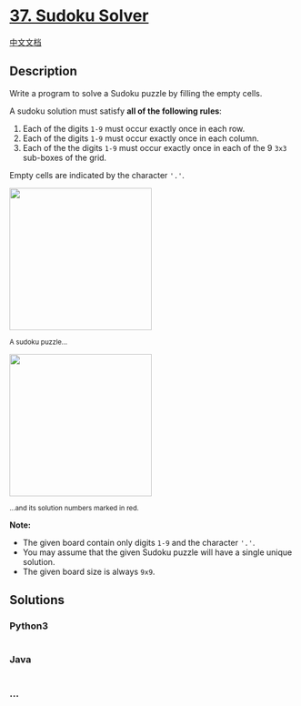 # [37. Sudoku Solver](https://leetcode.com/problems/sudoku-solver)

[中文文档](/solution/0000-0099/0037.Sudoku%20Solver/README.md)

## Description

<p>Write a program to solve a Sudoku puzzle by filling the empty cells.</p>

<p>A&nbsp;sudoku solution must satisfy <strong>all of&nbsp;the following rules</strong>:</p>

<ol>
    <li>Each of the digits&nbsp;<code>1-9</code> must occur exactly&nbsp;once in each row.</li>
    <li>Each of the digits&nbsp;<code>1-9</code>&nbsp;must occur&nbsp;exactly once in each column.</li>
    <li>Each of the the digits&nbsp;<code>1-9</code> must occur exactly once in each of the 9 <code>3x3</code> sub-boxes of the grid.</li>
</ol>

<p>Empty cells are indicated by the character <code>&#39;.&#39;</code>.</p>

<p><img src="https://upload.wikimedia.org/wikipedia/commons/thumb/f/ff/Sudoku-by-L2G-20050714.svg/250px-Sudoku-by-L2G-20050714.svg.png" style="height:250px; width:250px" /><br />

<small>A sudoku puzzle...</small></p>

<p><img src="https://upload.wikimedia.org/wikipedia/commons/thumb/3/31/Sudoku-by-L2G-20050714_solution.svg/250px-Sudoku-by-L2G-20050714_solution.svg.png" style="height:250px; width:250px" /><br />

<small>...and its solution numbers marked in red.</small></p>

<p><strong>Note:</strong></p>

<ul>
    <li>The given board&nbsp;contain only digits <code>1-9</code> and the character <code>&#39;.&#39;</code>.</li>
    <li>You may assume that the given Sudoku puzzle will have a single unique solution.</li>
    <li>The given board size is always <code>9x9</code>.</li>
</ul>

## Solutions

<!-- tabs:start -->

### **Python3**

```python

```

### **Java**

```java

```

### **...**

```

```

<!-- tabs:end -->
